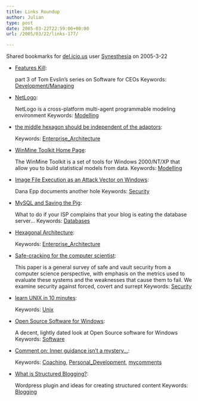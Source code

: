 ```yaml
---
title: Links Roundup
author: Julian
type: post
date: 2005-03-22T22:59:00+00:00
url: /2005/03/22/links-177/

---
```

Shared bookmarks for [del.icio.us][1] user  [Synesthesia][2] on 2005-3-22

  * [Features Kill][3]:
  
    part 3 of Tom Evslin&#8217;s series on Software for CEOs Keywords: [Development/Managing][4]
  * [NetLogo][5]:
  
    NetLogo is a cross-platform multi-agent programmable modeling environment Keywords: [Modelling][6]
  * [the middle hexagon should be independent of the adaptors][7]:
   
    Keywords: [Enterprise_Architecture][8]
  * [WinMine Toolkit Home Page][9]:
  
    The WinMine Toolkit is a set of tools for Windows 2000/NT/XP that allow you to build statistical models from data. Keywords: [Modelling][6]
  * [Image File Execution as an Attack Vector on Windows][10]:
  
    Dana Epp documents another hole Keywords: [Security][11]
  * [MySQL and Saving the Pig][12]:
  
    What to do if your ISP complains that your blog is eating the database server&#8230; Keywords: [Databases][13]
  * [Hexagonal Architecture][14]:
   
    Keywords: [Enterprise_Architecture][8]
  * [Safe-cracking for the computer scientist][15]:
  
    This paper is a general survey of safe and vault security from a computer science perspective, with emphasis on the metrics used to evaluate these systems and the weaknesses that cause them to fail. We examine security against forced, covert and surrept Keywords: [Security][11]
  * [learn UNIX in 10 minutes][16]:
   
    Keywords: [Unix][17]
  * [Open Source Software for Windows][18]:
  
    A decent, lightly dated look at Open Source software for Windows Keywords: [Software][19]
  * [Comment on: Inner guidance isn&#8217;t a mystery&#8230;][20]:
   
    Keywords: [Coaching][21], [Personal_Development][22], [mycomments][23]
  * [What is Structured Blogging?][24]:
  
    Wordpress plugin and ideas for creating structured content Keywords: [Blogging][25]

 [1]: http://del.icio.us/
 [2]: http://del.icio.us/synesthesia
 [3]: http://blog.tomevslin.com/2005/03/managing_progra_2.html "http://blog.tomevslin.com/2005/03/managing_progra_2.html"
 [4]: http://del.icio.us/synesthesia/Development/Managing
 [5]: http://ccl.northwestern.edu/netlogo/ "http://ccl.northwestern.edu/netlogo/"
 [6]: http://del.icio.us/synesthesia/Modelling
 [7]: http://cgi.bramwell.plus.com/krblog/2005/03/the_middle_hexa.html "http://cgi.bramwell.plus.com/krblog/2005/03/the_middle_hexa.html"
 [8]: http://del.icio.us/synesthesia/Enterprise_Architecture
 [9]: http://research.microsoft.com/~dmax/winmine/tooldoc.htm "http://research.microsoft.com/~dmax/winmine/tooldoc.htm"
 [10]: http://silverstr.ufies.org/blog/archives/000809.html "http://silverstr.ufies.org/blog/archives/000809.html"
 [11]: http://del.icio.us/synesthesia/Security
 [12]: http://weblog.burningbird.net/archives/2005/03/21/lamp-mysql-tmp-table/ "http://weblog.burningbird.net/archives/2005/03/21/lamp-mysql-tmp-table/"
 [13]: http://del.icio.us/synesthesia/Databases
 [14]: http://www.c2.com/cgi/wiki/?HexagonalArchitecture "http://www.c2.com/cgi/wiki/?HexagonalArchitecture"
 [15]: http://www.crypto.com/papers/safelocks.pdf "http://www.crypto.com/papers/safelocks.pdf"
 [16]: http://www.freeengineer.org/learnUNIXin10minutes.html "http://www.freeengineer.org/learnUNIXin10minutes.html"
 [17]: http://del.icio.us/synesthesia/Unix
 [18]: http://www.jairlie.com/oss/suggestedapplications.html "http://www.jairlie.com/oss/suggestedapplications.html"
 [19]: http://del.icio.us/synesthesia/Software
 [20]: http://www.selfworks.net/blog/doesitworkdiary/2005/03/inner-guidance-isnt-mystery.html#111134828211755395 "http://www.selfworks.net/blog/doesitworkdiary/2005/03/inner-guidance-isnt-mystery.html#111134828211755395"
 [21]: http://del.icio.us/synesthesia/Coaching
 [22]: http://del.icio.us/synesthesia/Personal_Development
 [23]: http://del.icio.us/synesthesia/mycomments
 [24]: http://www.structuredblogging.org/wordpress/?page_id=3 "http://www.structuredblogging.org/wordpress/?page_id=3"
 [25]: http://del.icio.us/synesthesia/Blogging
